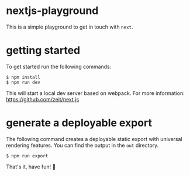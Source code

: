 # nextjs-playground

This is a simple playground to get in touch with `next`.

# getting started

To get started run the following commands:

```shell
$ npm install
$ npm run dev
```

This will start a local dev server based on webpack. For more information: https://github.com/zeit/next.js

# generate a deployable export

The following command creates a deployable static export with universal rendering features. You can find the output in the `out` directory.

```shell
$ npm run export
```

That's it, have fun! 🎉
